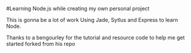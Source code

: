 #Learning Node.js while creating my own personal project

This is gonna be a lot of work 
Using Jade, Sytlus and Express to learn Node.

Thanks to a bengourley for the tutorial and resource code to help me get started forked from his repo
